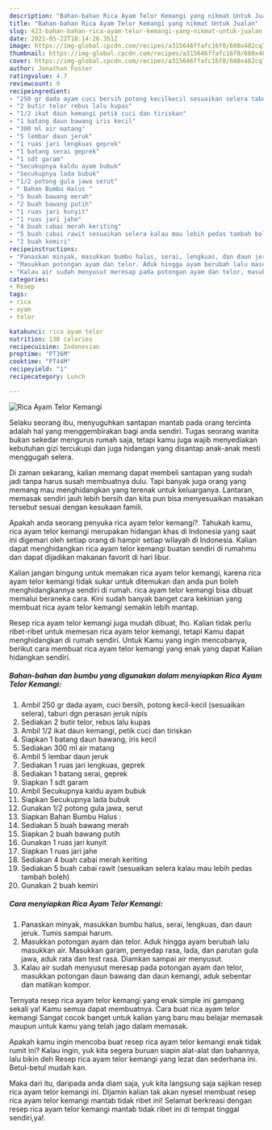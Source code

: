 ```yaml
---
description: "Bahan-bahan Rica Ayam Telor Kemangi yang nikmat Untuk Jualan"
title: "Bahan-bahan Rica Ayam Telor Kemangi yang nikmat Untuk Jualan"
slug: 423-bahan-bahan-rica-ayam-telor-kemangi-yang-nikmat-untuk-jualan
date: 2021-05-22T18:14:26.351Z
image: https://img-global.cpcdn.com/recipes/a315646ffafc16f0/680x482cq70/rica-ayam-telor-kemangi-foto-resep-utama.jpg
thumbnail: https://img-global.cpcdn.com/recipes/a315646ffafc16f0/680x482cq70/rica-ayam-telor-kemangi-foto-resep-utama.jpg
cover: https://img-global.cpcdn.com/recipes/a315646ffafc16f0/680x482cq70/rica-ayam-telor-kemangi-foto-resep-utama.jpg
author: Jonathan Foster
ratingvalue: 4.7
reviewcount: 9
recipeingredient:
- "250 gr dada ayam cuci bersih potong kecilkecil sesuaikan selera taburi dgn perasan jeruk nipis"
- "2 butir telor rebus lalu kupas"
- "1/2 ikat daun kemangi petik cuci dan tiriskan"
- "1 batang daun bawang iris kecil"
- "300 ml air matang"
- "5 lembar daun jeruk"
- "1 ruas jari lengkuas geprek"
- "1 batang serai geprek"
- "1 sdt garam"
- "Secukupnya kaldu ayam bubuk"
- "Secukupnya lada bubuk"
- "1/2 potong gula jawa serut"
- " Bahan Bumbu Halus "
- "5 buah bawang merah"
- "2 buah bawang putih"
- "1 ruas jari kunyit"
- "1 ruas jari jahe"
- "4 buah cabai merah keriting"
- "5 buah cabai rawit sesuaikan selera kalau mau lebih pedas tambah boleh"
- "2 buah kemiri"
recipeinstructions:
- "Panaskan minyak, masukkan bumbu halus, serai, lengkuas, dan daun jeruk. Tumis sampai harum."
- "Masukkan potongan ayam dan telor. Aduk hingga ayam berubah lalu masukkan air. Masukkan garam, penyedap rasa, lada, dan parutan gula jawa, aduk rata dan test rasa. Diamkan sampai air menyusut."
- "Kalau air sudah menyusut meresap pada potongan ayam dan telor, masukkan potongan daun bawang dan daun kemangi, aduk sebentar dan matikan kompor."
categories:
- Resep
tags:
- rica
- ayam
- telor

katakunci: rica ayam telor 
nutrition: 130 calories
recipecuisine: Indonesian
preptime: "PT36M"
cooktime: "PT44M"
recipeyield: "1"
recipecategory: Lunch

---
```



![Rica Ayam Telor Kemangi](https://img-global.cpcdn.com/recipes/a315646ffafc16f0/680x482cq70/rica-ayam-telor-kemangi-foto-resep-utama.jpg)

Selaku seorang ibu, menyuguhkan santapan mantab pada orang tercinta adalah hal yang menggembirakan bagi anda sendiri. Tugas seorang  wanita bukan sekedar mengurus rumah saja, tetapi kamu juga wajib menyediakan kebutuhan gizi tercukupi dan juga hidangan yang disantap anak-anak mesti menggugah selera.

Di zaman  sekarang, kalian memang dapat membeli santapan yang sudah jadi tanpa harus susah membuatnya dulu. Tapi banyak juga orang yang memang mau menghidangkan yang terenak untuk keluarganya. Lantaran, memasak sendiri jauh lebih bersih dan kita pun bisa menyesuaikan masakan tersebut sesuai dengan kesukaan famili. 



Apakah anda seorang penyuka rica ayam telor kemangi?. Tahukah kamu, rica ayam telor kemangi merupakan hidangan khas di Indonesia yang saat ini digemari oleh setiap orang di hampir setiap wilayah di Indonesia. Kalian dapat menghidangkan rica ayam telor kemangi buatan sendiri di rumahmu dan dapat dijadikan makanan favorit di hari libur.

Kalian jangan bingung untuk memakan rica ayam telor kemangi, karena rica ayam telor kemangi tidak sukar untuk ditemukan dan anda pun boleh menghidangkannya sendiri di rumah. rica ayam telor kemangi bisa dibuat memalui beraneka cara. Kini sudah banyak banget cara kekinian yang membuat rica ayam telor kemangi semakin lebih mantap.

Resep rica ayam telor kemangi juga mudah dibuat, lho. Kalian tidak perlu ribet-ribet untuk memesan rica ayam telor kemangi, tetapi Kamu dapat menghidangkan di rumah sendiri. Untuk Kamu yang ingin mencobanya, berikut cara membuat rica ayam telor kemangi yang enak yang dapat Kalian hidangkan sendiri.

<!--inarticleads1-->

##### Bahan-bahan dan bumbu yang digunakan dalam menyiapkan Rica Ayam Telor Kemangi:

1. Ambil 250 gr dada ayam, cuci bersih, potong kecil-kecil (sesuaikan selera), taburi dgn perasan jeruk nipis
1. Sediakan 2 butir telor, rebus lalu kupas
1. Ambil 1/2 ikat daun kemangi, petik cuci dan tiriskan
1. Siapkan 1 batang daun bawang, iris kecil
1. Sediakan 300 ml air matang
1. Ambil 5 lembar daun jeruk
1. Sediakan 1 ruas jari lengkuas, geprek
1. Sediakan 1 batang serai, geprek
1. Siapkan 1 sdt garam
1. Ambil Secukupnya kaldu ayam bubuk
1. Siapkan Secukupnya lada bubuk
1. Gunakan 1/2 potong gula jawa, serut
1. Siapkan  Bahan Bumbu Halus :
1. Sediakan 5 buah bawang merah
1. Siapkan 2 buah bawang putih
1. Gunakan 1 ruas jari kunyit
1. Siapkan 1 ruas jari jahe
1. Sediakan 4 buah cabai merah keriting
1. Sediakan 5 buah cabai rawit (sesuaikan selera kalau mau lebih pedas tambah boleh)
1. Gunakan 2 buah kemiri




<!--inarticleads2-->

##### Cara menyiapkan Rica Ayam Telor Kemangi:

1. Panaskan minyak, masukkan bumbu halus, serai, lengkuas, dan daun jeruk. Tumis sampai harum.
1. Masukkan potongan ayam dan telor. Aduk hingga ayam berubah lalu masukkan air. Masukkan garam, penyedap rasa, lada, dan parutan gula jawa, aduk rata dan test rasa. Diamkan sampai air menyusut.
1. Kalau air sudah menyusut meresap pada potongan ayam dan telor, masukkan potongan daun bawang dan daun kemangi, aduk sebentar dan matikan kompor.




Ternyata resep rica ayam telor kemangi yang enak simple ini gampang sekali ya! Kamu semua dapat membuatnya. Cara buat rica ayam telor kemangi Sangat cocok banget untuk kalian yang baru mau belajar memasak maupun untuk kamu yang telah jago dalam memasak.

Apakah kamu ingin mencoba buat resep rica ayam telor kemangi enak tidak rumit ini? Kalau ingin, yuk kita segera buruan siapin alat-alat dan bahannya, lalu bikin deh Resep rica ayam telor kemangi yang lezat dan sederhana ini. Betul-betul mudah kan. 

Maka dari itu, daripada anda diam saja, yuk kita langsung saja sajikan resep rica ayam telor kemangi ini. Dijamin kalian tak akan nyesel membuat resep rica ayam telor kemangi mantab tidak ribet ini! Selamat berkreasi dengan resep rica ayam telor kemangi mantab tidak ribet ini di tempat tinggal sendiri,ya!.

